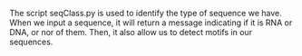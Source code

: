 The script seqClass.py is used to identify the type of sequence we have. When we input a sequence, it will return a message indicating if it is RNA or DNA, or nor of them. 
Then, it also allow us to detect motifs in our sequences. 

